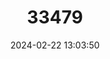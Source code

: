 ---
title: "33479"
category: "Hopea thorelii"
draft: false
date: 2024-02-22 13:03:50
languages:
  Lao: ["Khaen Si"]
  Thai: ["Takhian Bai Yai"]
---